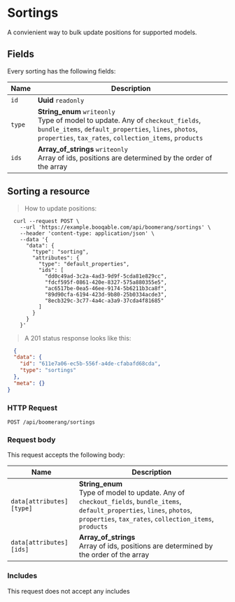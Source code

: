 # Sortings

A convienient way to bulk update positions for supported models.

## Fields
Every sorting has the following fields:

Name | Description
-- | --
`id` | **Uuid** `readonly`<br>
`type` | **String_enum** `writeonly`<br>Type of model to update. Any of `checkout_fields`, `bundle_items`, `default_properties`, `lines`, `photos`, `properties`, `tax_rates`, `collection_items`, `products`
`ids` | **Array_of_strings** `writeonly`<br>Array of ids, positions are determined by the order of the array


## Sorting a resource



> How to update positions:

```shell
  curl --request POST \
    --url 'https://example.booqable.com/api/boomerang/sortings' \
    --header 'content-type: application/json' \
    --data '{
      "data": {
        "type": "sorting",
        "attributes": {
          "type": "default_properties",
          "ids": [
            "dd0c49ad-3c2a-4ad3-9d9f-5cda81e829cc",
            "fdcf595f-0861-420e-8327-575a880355e5",
            "ac6517be-0ea5-46ee-9174-5b6211b3ca8f",
            "89d90cfa-6194-423d-9b80-25b0334acde3",
            "8ecb329c-3c77-4a4c-a3a9-37cda4f81685"
          ]
        }
      }
    }'
```

> A 201 status response looks like this:

```json
  {
  "data": {
    "id": "611e7a06-ec5b-556f-a4de-cfabafd68cda",
    "type": "sortings"
  },
  "meta": {}
}
```

### HTTP Request

`POST /api/boomerang/sortings`

### Request body

This request accepts the following body:

Name | Description
-- | --
`data[attributes][type]` | **String_enum** <br>Type of model to update. Any of `checkout_fields`, `bundle_items`, `default_properties`, `lines`, `photos`, `properties`, `tax_rates`, `collection_items`, `products`
`data[attributes][ids]` | **Array_of_strings** <br>Array of ids, positions are determined by the order of the array


### Includes

This request does not accept any includes